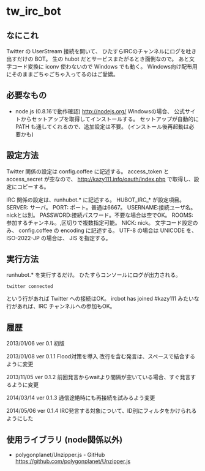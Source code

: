 tw_irc_bot
======

## なにこれ
Twitter の UserStream 接続を開いて、
ひたすらIRCのチャンネルにログを吐き出すだけの BOT。
生の hubot だとサービスまたがるとき面倒なので。
あと文字コード変換に iconv 使わないので Windows でも動く。
Windows向け配布用にそのままごちゃごちゃ入ってるのはご愛嬌。


## 必要なもの
 * node.js (0.8.16で動作確認)
	http://nodejs.org/
	Windowsの場合、
	公式サイトからセットアップを取得してインストールする。
	セットアップが自動的に PATH も通してくれるので、追加設定は不要。
	(インストール後再起動は必要かも)


## 設定方法
Twitter 関係の設定は config.coffee に記述する。
access_token と access_secret が空なので、
	http://kazy111.info/oauth/index.php
で取得し、設定にコピーする。

IRC 関係の設定は、runhubot.* に記述する。
HUBOT_IRC_* が設定項目。
	SERVER:  サーバ。
	PORT:    ポート。普通は6667。
	USERNAME:接続ユーザ名。nickとは別。
	PASSWORD:接続パスワード。不要な場合は空でOK。
	ROOMS:   参加するチャンネル。,区切りで複数指定可能。
	NICK:    nick。
文字コード設定のみ、 config.coffee の encoding に記述する。
UTF-8 の場合は UNICODE を、
ISO-2022-JP の場合は、 JIS を指定する。


## 実行方法
runhubot.* を実行するだけ。
ひたすらコンソールにログが出力される。

	twitter connected
という行があれば Twitter への接続はOK。
	ircbot has joined #kazy111
みたいな行があれば、IRC チャンネルへの参加もOK。


## 履歴
2013/01/06 ver 0.1
	初版

2013/01/08 ver 0.1.1
	Flood対策を導入
	改行を含む発言は、スペースで結合するように変更

2013/11/05 ver 0.1.2
	前回発言からwaitより間隔が空いている場合、すぐ発言するように変更

2014/03/14 ver 0.1.3
        通信途絶時にも再接続を試みるよう変更

2014/05/06 ver 0.1.4
        IRC発言する対象について、ID別にフィルタをかけられるようにした


## 使用ライブラリ (node関係以外)
 * polygonplanet/Unzipper.js - GitHub
	https://github.com/polygonplanet/Unzipper.js

